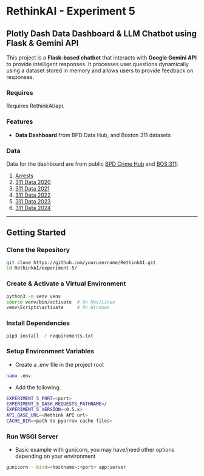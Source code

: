 # RethinkAI - Experiment 5

## Plotly Dash Data Dashboard & LLM Chatbot using Flask & Gemini API

This project is a **Flask-based chatbot** that interacts with **Google Gemini API** to provide intelligent responses. It processes user questions dynamically using a dataset stored in memory and allows users to provide feedback on responses.

### Requires

Requires RethinkAI/api.

###  Features

- **Data Dashboard** from BPD Data Hub, and Boston 311 datasets

### Data

Data for the dashboard are from public [BPD Crime Hub](https://boston-pd-crime-hub-boston.hub.arcgis.com/pages/data) and [BOS:311](https://data.boston.gov/dataset/311-service-requests):

1. [Arrests](https://boston-pd-crime-hub-boston.hub.arcgis.com/datasets/8cec12c8d60140aca2827eb45484f10b/explore)
2. [311 Data 2020](https://data.boston.gov/dataset/311-service-requests/resource/6ff6a6fd-3141-4440-a880-6f60a37fe789)
3. [311 Data 2021](https://data.boston.gov/dataset/311-service-requests/resource/f53ebccd-bc61-49f9-83db-625f209c95f5)
4. [311 Data 2022](https://data.boston.gov/dataset/311-service-requests/resource/81a7b022-f8fc-4da5-80e4-b160058ca207)
5. [311 Data 2023](https://data.boston.gov/dataset/311-service-requests/resource/e6013a93-1321-4f2a-bf91-8d8a02f1e62f)
6. [311 Data 2024](https://data.boston.gov/dataset/311-service-requests/resource/dff4d804-5031-443a-8409-8344efd0e5c8)

---

## Getting Started

### Clone the Repository

```sh
git clone https://github.com/yourusername/RethinkAI.git
cd RethinkAI/experiment-5/
```

### Create & Activate a Virtual Environment

```sh
python3 -m venv venv
source venv/bin/activate  # On Mac/Linux
venv\Scripts\activate     # On Windows
```

### Install Dependencies

```sh
pip3 install -r requirements.txt
```

### Setup Environment Variables

- Create a .env file in the project root

```sh
nano .env
```

- Add the following:

```sh
EXPERIMENT_5_PORT=<port>
EXPERIMENT_5_DASH_REQUESTS_PATHNAME=/
EXPERIMENT_5_VERSION=<0.5.x>
API_BASE_URL=<Rethink API url>
CACHE_DIR=<path to pyarrow cache files>
```

### Run WSGI Server

- Basic example with gunicorn, you may have/need other options depending on your environment
 
```sh
gunicorn --bind=<hostname>:<port> app:server
```
